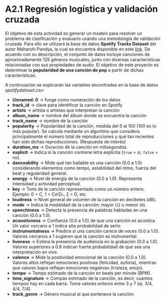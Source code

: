 # A2.1 Regresión logística y validación cruzada
 
El objetivo de esta actividad es generar un modelo para resolver un problema de clasificación y evaluarlo usando una metodología de validación cruzada. Para ello se utilizará la base de datos **Spotify Tracks Dataset** del autor Maharshi Pandya, la cual se encuentra disponible en este [link](https://www.kaggle.com/datasets/maharshipandya/-spotify-tracks-dataset/data). De acuerdo con su descripción, el conjunto de datos incluye canciones de aproximadamente 125 géneros musicales, junto con diversas características relacionadas con sus propiedades de audio. El objetivo de este proyecto es determinar la **popularidad de una canción de pop** a partir de dichas características.

A continuación se explicarán las variables encontradas en la base de datos *spotifydataset.csv*:
- **Unnamed: 0** → funge como numeración de los datos  
- **track_id** → clave para identificar la canción en Spotify  
- **artists** → artista o artistas que interpretan la canción  
- **album_name** → nombre del álbum donde se encuentra la canción  
- **track_name** → nombre de la canción
- **popularity** → Popularidad de la canción, medida del 0 al 100 (100 es lo más popular). Se calcula mediante un algoritmo que considera principalmente el número total de reproducciones y qué tan recientes han sido dichas reproducciones. (Respuesta de interés)
- **duration_ms** → Duración de la canción en milisegundos.
- **explicit** → Indica si la canción contiene letra explícita (`true` = sí, `false` = no).
- **danceability** → Mide qué tan bailable es una canción (0.0 a 1.0) considerando elementos como tempo, estabilidad del ritmo, fuerza del beat y regularidad general.
- **energy** → Nivel de energía de la canción (0.0 a 1.0). Representa intensidad y actividad perceptual. 
- **key** → Tono de la canción representado como un número entero. Ejemplo: 0 = C, 1 = C♯/D♭, 2 = D, etc.
- **loudness** → Nivel general de volumen de la canción en decibeles (dB).
- **mode** → Indica la modalidad de la canción: mayor (`1`) o menor (`0`).
- **speechiness** → Detecta la presencia de palabras habladas en una canción (0.0 a 1.0).    
- **acousticness** → Confianza (0.0 a 1.0) de que una canción es acústica. Un valor cercano a 1 indica alta probabilidad de serlo.
- **instrumentalness** → Predice si una canción carece de voces (0.0 a 1.0). Valores cercanos a 1 sugieren que la canción es instrumental.
- **liveness** → Estima la presencia de audiencia en la grabación (0.0 a 1.0). Valores superiores a 0.8 indican fuerte probabilidad de que sea una interpretación en vivo.
- **valence** → Mide la positividad emocional de la canción (0.0 a 1.0). Valores altos reflejan emociones positivas (felicidad, euforia), mientras que valores bajos reflejan emociones negativas (tristeza, enojo).
- **tempo** → Tempo estimado de la canción en beats per minute (BPM).
- **time_signature** → Compás estimado de la canción, es decir, cuántos tiempos hay en cada barra. Toma valores enteros entre 3 y 7 (ej. 3/4, 4/4, 7/4).
- **track_genre** → Género musical al que pertenece la canción.
